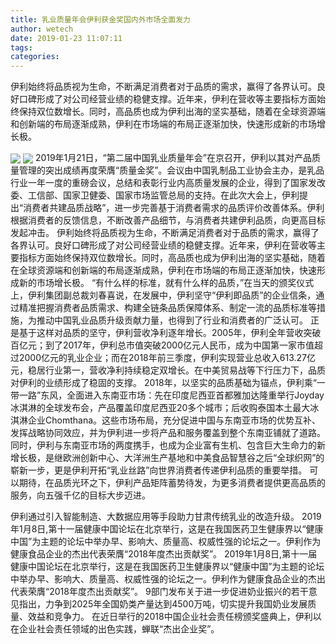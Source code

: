 ```yaml
---
title: 乳业质量年会伊利获金奖国内外市场全面发力
author: wetech
date: 2019-01-23 11:07:11
tags: 
categories: 
---
```

伊利始终将品质视为生命，不断满足消费者对于品质的需求，赢得了各界认可。良好口碑形成了对公司经营业绩的稳健支撑。近年来，伊利在营收等主要指标方面始终保持双位数增长。同时，高品质也成为伊利出海的坚实基础，随着在全球资源端和创新端的布局逐渐成熟，伊利在市场端的布局正逐渐加快，快速形成新的市场增长极。
<!-- more -->
<img align="center" border="0" src="https://imgcdn.yicai.com/uppics/images/2019/01/0e15060f41d4632c082cabc3779b4fd0.jpg" />
<img align="center" border="0" src="https://imgcdn.yicai.com/uppics/images/2019/01/23227c3c8d6bf88d66503776282b3dfa.jpg" />
2019年1月21日，“第二届中国乳业质量年会”在京召开，伊利以其对产品质量管理的突出成绩再度荣膺“质量金奖”。会议由中国乳制品工业协会主办，是乳品行业一年一度的重磅会议，总结和表彰行业内高质量发展的企业，得到了国家发改委、工信部、国家卫健委、国家市场监管总局的支持。在此次大会上，伊利提出“消费者共建品质战略”，进一步完善基于消费者需求的品质评价改善体系。伊利根据消费者的反馈信息，不断改善产品细节，与消费者共建伊利品质，向更高目标发起冲击。
伊利始终将品质视为生命，不断满足消费者对于品质的需求，赢得了各界认可。良好口碑形成了对公司经营业绩的稳健支撑。近年来，伊利在营收等主要指标方面始终保持双位数增长。同时，高品质也成为伊利出海的坚实基础，随着在全球资源端和创新端的布局逐渐成熟，伊利在市场端的布局正逐渐加快，快速形成新的市场增长极。
“有什么样的标准，就有什么样的品质，”在当天的颁奖仪式上，伊利集团副总裁刘春喜说，在发展中，伊利坚守“伊利即品质”的企业信条，通过精准把握消费者品质需求、构建全链条品质保障体系、制定一流的品质标准等措施，为推动中国乳业品质升级贡献力量，也得到了行业和消费者的广泛认可。
正是基于这样对品质的坚守，伊利营收净利逐年增长。2005年，伊利全年营收突破百亿元；到了2017年，伊利总市值突破2000亿元人民币，成为中国第一家市值超过2000亿元的乳业企业；而在2018年前三季度，伊利实现营业总收入613.27亿元，稳居行业第一，营收净利持续稳定双增长。在中美贸易战等下行压力下，品质对伊利的业绩形成了稳固的支撑。
2018年，以坚实的品质基础为锚点，伊利乘“一带一路”东风，全面进入东南亚市场：先在印度尼西亚首都雅加达隆重举行Joyday 冰淇淋的全球发布会，产品覆盖印度尼西亚20多个城市；后收购泰国本土最大冰淇淋企业Chomthana。这些市场布局，充分促进中国与东南亚市场的优势互补、发挥战略协同效应，并为伊利进一步将产品和服务覆盖到整个东南亚铺就了道路。同时，伊利与东南亚市场的两度携手，也成为企业富有生机、包含巨大生命力的新增长极，是继欧洲创新中心、大洋洲生产基地和中美食品智慧谷之后“全球织网”的崭新一步，更是伊利开拓“乳业丝路”向世界消费者传递伊利品质的重要举措。
可以期待，在品质光环之下，伊利产品矩阵蓄势待发，为更多消费者提供更高品质的服务，向五强千亿的目标大步迈进。
 
 
伊利通过引入智能制造、大数据应用等手段助力甘肃传统乳业的改造升级。
2019年1月8日,第十一届健康中国论坛在北京举行，这是在我国医药卫生健康界以“健康中国”为主题的论坛中举办早、影响大、质量高、权威性强的论坛之一。伊利作为健康食品企业的杰出代表荣膺“2018年度杰出贡献奖”。
2019年1月8日,第十一届健康中国论坛在北京举行，这是在我国医药卫生健康界以“健康中国”为主题的论坛中举办早、影响大、质量高、权威性强的论坛之一。伊利作为健康食品企业的杰出代表荣膺“2018年度杰出贡献奖”。
9部门发布关于进一步促进奶业振兴的若干意见指出，力争到2025年全国奶类产量达到4500万吨，切实提升我国奶业发展质量、效益和竞争力。
在近日举行的2018中国企业社会责任榜颁奖盛典上，伊利以在企业社会责任领域的出色实践，蝉联“杰出企业奖”。
